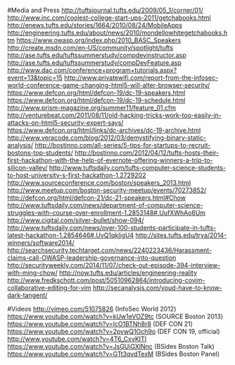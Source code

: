 #Media and Press
http://tuftsjournal.tufts.edu/2009/05_1/corner/01/
http://www.inc.com/coolest-college-start-ups-2011/getchabooks.html
http://enews.tufts.edu/stories/1664/2010/08/24/MobileApps
http://engineering.tufts.edu/about/news/2010/mondellowhitegetchabooks.htm
https://www.owasp.org/index.php/2010_BASC_Speakers
http://create.msdn.com/en-US/community/spotlight/tufts
http://ase.tufts.edu/tuftssummerstudy/compdevinstructor.asp
http://ase.tufts.edu/tuftssummerstudy/compDevFeature.asp
http://www.dac.com/conference+program+tutorials.aspx?event=13&topic=15
http://www.privatewifi.com/report-from-the-infosec-world-conference-game-changing-html5-will-alter-browser-security/
https://www.defcon.org/html/defcon-19/dc-19-speakers.html
https://www.defcon.org/html/defcon-19/dc-19-schedule.html
http://www.prism-magazine.org/summer11/feature_01.cfm
http://venturebeat.com/2011/08/11/old-hacking-tricks-work-too-easily-in-attacks-on-html5-security-expert-says/
https://www.defcon.org/html/links/dc-archives/dc-19-archive.html
http://www.veracode.com/blog/2012/03/demystifying-binary-static-analysis/
http://bostinno.com/all-series/5-tips-for-startups-to-recruit-bostons-top-students/
http://bostinno.com/2012/04/12/tufts-hosts-their-first-hackathon-with-the-help-of-evernote-offering-winners-a-trip-to-silicon-valley/
http://www.tuftsdaily.com/tufts-computer-science-students-to-host-university-s-first-hackathon-1.2729202
http://www.sourceconference.com/boston/speakers_2013.html
http://www.meetup.com/boston-security-meetup/events/70273852/
http://defcon.org/html/defcon-21/dc-21-speakers.html#Chow
http://www.tuftsdaily.com/news/department-of-computer-science-struggles-with-course-over-enrollment-1.2853148#.UufXWhAo6Um
http://www.cigital.com/silver-bullet/show-094/
http://www.tuftsdaily.com/news/over-100-students-participate-in-tufts-latest-hackathon-1.2854646#.UvQ1qkIigU4
http://sites.tufts.edu/trva/2014-winners/software2014/
http://searchsecurity.techtarget.com/news/2240223436/Harassment-claims-call-OWASP-leadership-governance-into-question
http://securityweekly.com/2014/11/07/check-out-episode-394-interview-with-ming-chow/
http://now.tufts.edu/articles/engineering-reality
http://www.fredkschott.com/post/50510962864/introducing-covim-collaborative-editing-for-vim
http://secanalysis.com/youd-have-to-know-dark-tangent/

#Videos
http://vimeo.com/51075826 (InfoSec World 2012)
https://www.youtube.com/watch?v=kUw1eVOZ9tc (SOURCE Boston 2013)
https://www.youtube.com/watch?v=lcO1BTNh8r8 (DEF CON 21)
https://www.youtube.com/watch?v=2pvwQ1Och9o (DEF CON 19, official) http://www.youtube.com/watch?v=4T6_CxvKITI
https://www.youtube.com/watch?v=JsGUiGXlNnc (BSides Boston Talk)
https://www.youtube.com/watch?v=GTt3qvdTexM (BSides Boston Panel)

